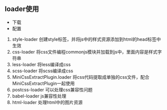 ## loader使用 

- 下载
- 配置

1. style-loader 创建style标签，并将js中的样式资源添加到html的head标签中生效
2. css-loader 将css文件编程commonjs模块并加载到js中，里面内容是样式字符串
3. less-loader 将less编译成css
4. scss-loader 将scss编译成css
4. MiniCssExtractPlugin.loader 将css代码提取成单独的css文件，配合MiniCssExtractPlugin一起使用
4. postcss-loader 可以处理css兼容性问题
4. babel-loader js兼容性处理
4. html-loader 处理html中的图片资源